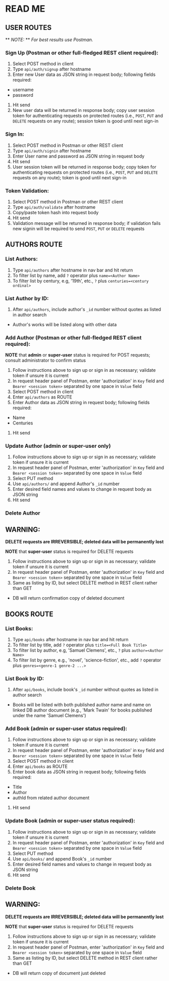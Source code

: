 # READ ME
## USER ROUTES 
  ** *NOTE:* ** *For best results use Postman.*

### Sign Up (Postman or other full-fledged REST client required):  
1. Select POST method in client
1. Type `api/auth/signup` after hostname
1. Enter new User data as JSON string in request body; following fields required:
  * username
  * password 
1. Hit send
1. New user data will be returned in response body; copy user session token for authenticating requests on protected routes (i.e., `POST`, `PUT` and `DELETE` requests on any route); session token is good until next sign-in

### Sign In:  
1. Select POST method in Postman or other REST client
1. Type `api/auth/signin` after hostname
1. Enter User name and password as JSON string in request body
1. Hit send
1. User session token will be returned in response body; copy token for authenticating requests on protected routes (i.e., `POST`, `PUT` and `DELETE` requests on any route); token is good until next sign-in

### Token Validation:  
1. Select POST method in Postman or other REST client
1. Type `api/auth/validate` after hostname
1. Copy/paste token hash into request body
1. Hit send
1. Validation message will be returned in response body; if validation fails new signin will be required to send `POST`, `PUT` or `DELETE` requests

## AUTHORS ROUTE 
### List Authors:  
1. Type `api/authors` after hostname in nav bar and hit return
1. To filter list by name, add `?` operator plus `name=<Author Name>`
1. To filter list by century, e.g, '19th', etc., `?` plus `centuries=<century ordinal>`

### List Author by ID:  
1. After `api/authors`, include author's `_id` number without quotes as listed in author search
  * Author's works will be listed along with other data

### Add Author (Postman or other full-fledged REST client required):  
**NOTE** that **admin** or **super-user** status is required for POST requests; consult administrator to confirm status

1. Follow instructions above to sign up or sign in as necessary; validate token if unsure it is current
1. In request header panel of Postman, enter 'authorization' in `Key` field and `Bearer <session token>` separated by one space in `Value` field
1. Select POST method in client
1. Enter `api/authors` as ROUTE
1. Enter Author data as JSON string in request body; following fields required:
  * Name
  * Centuries 
1. Hit send

### Update Author (**admin** or **super-user** only) 
1. Follow instructions above to sign up or sign in as necessary; validate token if unsure it is current  
1. In request header panel of Postman, enter 'authorization' in `Key` field and `Bearer <session token>` separated by one space in `Value` field
1. Select PUT method
1. Use `api/authors/` and append Author's `_id` number
1. Enter desired field names and values to change in request body as JSON string
1. Hit send

### Delete Author  
**WARNING:**  
---
**DELETE requests are IRREVERSIBLE; deleted data will be permanently lost**

**NOTE** that **super-user** status is required for DELETE requests

1. Follow instructions above to sign up or sign in as necessary; validate token if unsure it is current  
1. In request header panel of Postman, enter 'authorization' in `Key` field and `Bearer <session token>` separated by one space in `Value` field
1. Same as listing by ID, but select DELETE method in REST client rather than GET
  * DB will return confirmation copy of deleted document   


## BOOKS ROUTE 
### List Books:  
1. Type `api/books` after hostname in nav bar and hit return
1. To filter list by title, add `?` operator plus `title=<Full Book Title>`
1. To filter list by author, e.g, 'Samuel Clemens', etc., `?` plus `author=<Author Name>`
1. To filter list by genre, e.g., 'novel', 'science-fiction', etc., add `?` operator plus `genres=<genre-1 genre-2 ...>`

### List Book by ID:  
1. After `api/books`, include book's `_id` number without quotes as listed in author search
  * Books will be listed with both published author name and name on linked DB author document (e.g., 'Mark Twain' for books published under the name 'Samuel Clemens')

### Add Book (**admin** or **super-user** status required):  
1. Follow instructions above to sign up or sign in as necessary; validate token if unsure it is current  
1. In request header panel of Postman, enter 'authorization' in `Key` field and `Bearer <session token>` separated by one space in `Value` field
1. Select POST method in client
1. Enter `api/books` as ROUTE
1. Enter book data as JSON string in request body; following fields required:
  * Title 
  * Author 
  * authId from related author document 
1. Hit send

### Update Book (**admin** or **super-user** status required):  
1. Follow instructions above to sign up or sign in as necessary; validate token if unsure it is current  
1. In request header panel of Postman, enter 'authorization' in `Key` field and `Bearer <session token>` separated by one space in `Value` field
1. Select PUT method
1. Use `api/books/` and append Book's `_id` number
1. Enter desired field names and values to change in request body as JSON string
1. Hit send

### Delete Book  
**WARNING:**  
---
**DELETE requests are IRREVERSIBLE; deleted data will be permanently lost**

**NOTE** that **super-user** status is required for DELETE requests  

1. Follow instructions above to sign up or sign in as necessary; validate token if unsure it is current  
1. In request header panel of Postman, enter 'authorization' in `Key` field and `Bearer <session token>` separated by one space in `Value` field
1. Same as listing by ID, but select DELETE method in REST client rather than GET
  * DB will return copy of document just deleted
